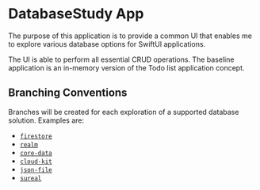 # DatabaseStudy App
The purpose of this application is to provide a common UI that enables me to explore various 
database options for SwiftUI applications.  

The UI is able to perform all essential CRUD operations.  The baseline application is an in-memory
version of the Todo list application concept.  

## Branching Conventions
Branches will be created for each exploration of a supported database solution.  Examples are:

* [`firestore`](https://github.com/firebase/FirebaseUI-iOS/)
* [`realm`](https://realm.io/realm-swift/)
* [`core-data`](https://www.hackingwithswift.com/books/ios-swiftui/how-to-combine-core-data-and-swiftui)
* [`cloud-kit`](https://developer.apple.com/icloud/cloudkit/)
* [`json-file`](https://programmingwithswift.com/how-to-save-json-to-file-with-swift/)
* [`sureal`](https://surrealdb.com/)
